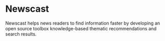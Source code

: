 # Newscast
Newscast helps news readers to find information faster by developing an open source toolbox knowledge-based thematic recommendations and search results.
